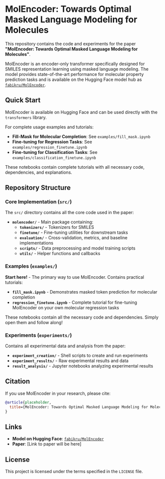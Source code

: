 # MolEncoder: Towards Optimal Masked Language Modeling for Molecules

This repository contains the code and experiments for the paper **"MolEncoder: Towards Optimal Masked Language Modeling for Molecules"**.

MolEncoder is an encoder-only transformer specifically designed for SMILES representation learning using masked language modeling. The model provides state-of-the-art performance for molecular property prediction tasks and is available on the Hugging Face model hub as [`fabikru/MolEncoder`](https://huggingface.co/fabikru/MolEncoder).

## Quick Start

MolEncoder is available on Hugging Face and can be used directly with the `transformers` library. 

For complete usage examples and tutorials:

- **Fill-Mask for Molecular Completion**: See `examples/fill_mask.ipynb`
- **Fine-tuning for Regression Tasks**: See `examples/regression_finetune.ipynb`
- **Fine-tuning for Classification Tasks**: See `examples/classification_finetune.ipynb`

These notebooks contain complete tutorials with all necessary code, dependencies, and explanations.

## Repository Structure

### Core Implementation (`src/`)

The `src/` directory contains all the core code used in the paper:

- **`molencoder/`** - Main package containing:
  - **`tokenizers/`** - Tokenizers for SMILES
  - **`finetune/`** - Fine-tuning utilities for downstream tasks
  - **`evaluation/`** - Cross-validation, metrics, and baseline implementations
  - **`scripts/`** - Data preprocessing and model training scripts
  - **`utils/`** - Helper functions and callbacks

### Examples (`examples/`)

**Start here!** - The primary way to use MolEncoder. Contains practical tutorials:

- **`fill_mask.ipynb`** - Demonstrates masked token prediction for molecular completion
- **`regression_finetune.ipynb`** - Complete tutorial for fine-tuning MolEncoder on your own molecular regression tasks

These notebooks contain all the necessary code and dependencies. Simply open them and follow along!

### Experiments (`experiments/`)

Contains all experimental data and analysis from the paper:

- **`experiment_creation/`** - Shell scripts to create and run experiments
- **`experiment_results/`** - Raw experimental results and data
- **`result_analysis/`** - Jupyter notebooks analyzing experimental results

## Citation

If you use MolEncoder in your research, please cite:

```bibtex
@article{placeholder,
  title={MolEncoder: Towards Optimal Masked Language Modeling for Molecules},
}
```

## Links

- **Model on Hugging Face**: [`fabikru/MolEncoder`](https://huggingface.co/fabikru/MolEncoder)
- **Paper**: [Link to paper will be here]

## License

This project is licensed under the terms specified in the `LICENSE` file.
